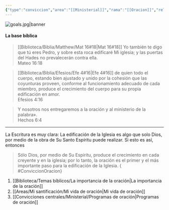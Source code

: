 ```yaml
---
{"type":"conviccion","area":"[[Ministerial]]","rama":"[[Oracion]]","related":["[[Gracia Soberana Orizaba]]","[[Filosofía ministerial de Gracia Soberana Orizaba]]","[[07 Convicciones para la dirección de la Iglesia]]","[[La Oración]]","[[La oración y el ministerio]]"],"tags":["convicciones","Ministerial"],"dg-publish":true,"permalink":"/convicciones-centrales/ministerial/la-oracion-es-el-primer-paso-y-el-mas-importante-para-la-edificacion-de-la-iglesia/","dgPassFrontmatter":true}
---
```



![goals.jpg|banner](/img/user/Archivos/banners/goals.jpg)

#### La base bíblica

> [[Biblioteca/Biblia/Matthew/Mat 16#18\|Mat 16#18]] Yo también te digo que tú eres Pedro, y sobre esta roca edificaré Mi iglesia; y las puertas del Hades no prevalecerán contra ella. <br ><span class="author">Mateo 16:18</span>

> [[Biblioteca/Biblia/Efesios/Efe 4#16\|Efe 4#16]] de quien todo el cuerpo, estando bien ajustado y unido por la cohesión que las coyunturas proveen, conforme al funcionamiento adecuado de cada miembro, produce el crecimiento del cuerpo para su propia edificación en amor.<br ><span class="author">Efesios 4:16</span>

> Y nosotros nos entregaremos a la oración y al ministerio de la palabra».<br ><span class="author">Hechos 6:4</span>

---
La Escritura es muy clara: La edificación de la Iglesia es algo que solo Dios, por medio de la obra de Su Santo Espíritu puede realizar. Si esto es así, entonces 

> Sólo Dios, por medio de Su Espíritu, produce el crecimiento en cada creyente y en la iglesia; por lo tanto, la oración es el primer y el más importante paso para la edificación de la Iglesia. 
{ #ConviccionOracion}



1. [[Biblioteca/Temas bíblicos/La importancia de la oración\|La importancia de la oración]]
2. [[Areas/Mi santificación/Mi vida de oración\|Mi vida de oración]]
3. [[Convicciones centrales/Ministerial/Programas de oración\|Programas de oración]]

